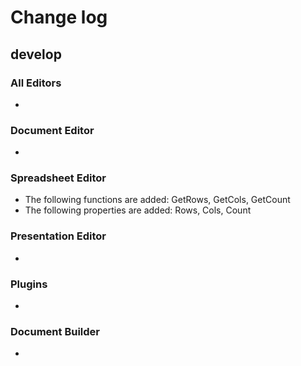 # Change log
## develop
### All Editors
* 

### Document Editor
* 

### Spreadsheet Editor
* The following functions are added: GetRows, GetCols, GetCount
* The following properties are added: Rows, Cols, Count

### Presentation Editor
* 

### Plugins
* 

### Document Builder
* 
